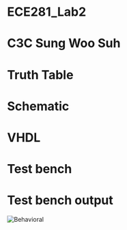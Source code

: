 ECE281_Lab2
==========
# C3C Sung Woo Suh

# Truth Table

# Schematic

# VHDL

# Test bench
 
# Test bench output

![Behavioral](Behavioral.JPG)
